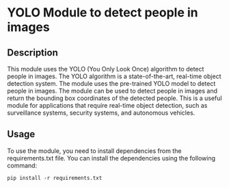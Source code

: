 # YOLO Module to detect people in images

## Description
This module uses the YOLO (You Only Look Once) algorithm to detect people in images. The YOLO algorithm is a state-of-the-art, real-time object detection system. The module uses the pre-trained YOLO model to detect people in images. The module can be used to detect people in images and return the bounding box coordinates of the detected people. This is a useful module for applications that require real-time object detection, such as surveillance systems, security systems, and autonomous vehicles.

## Usage
To use the module, you need to install dependencies from the requirements.txt file. You can install the dependencies using the following command:
```
pip install -r requirements.txt
```
